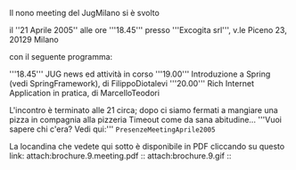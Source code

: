 Il nono meeting del JugMilano si è svolto

il ''21 Aprile 2005''
alle ore '''18.45'''
presso '''Excogita srl''', v.le Piceno 23, 20129 Milano

con il seguente programma:

'''18.45''' JUG news ed attività in corso
'''19.00''' Introduzione a Spring (vedi SpringFramework), di FilippoDiotalevi
'''20.00''' Rich Internet Application in pratica, di MarcelloTeodori

L'incontro è terminato alle 21 circa; dopo ci siamo fermati a mangiare una pizza in compagnia alla pizzeria Timeout come da sana abitudine...
'''Vuoi sapere chi c'era? Vedi qui:''' `PresenzeMeetingAprile2005`

La locandina che vedete qui sotto è disponibile in PDF cliccando su questo link:
attach:brochure.9.meeting.pdf
::
attach:brochure.9.gif
::